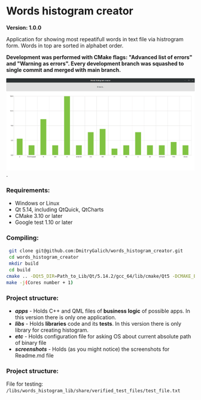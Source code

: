 # Words histogram creator

**Version: 1.0.0**

Application for showing most repeatifull words in text file via histrogram form. Words in top are sorted in alphabet order.

**Development was performed with CMake flags: "Advanced list of errors" and "Warning as errors". Every development branch was squashed to single commit and merged with main branch.**

 ![Histogram](<screenshots/histogram.png>).

### Requirements:
- Windows or Linux
- Qt 5.14, including QtQuick, QtCharts
- CMake 3.10 or later
- Google test 1.10 or later

### Compiling:
```bash
 git clone git@github.com:DmitryGalich/words_histogram_creator.git
 cd words_histogram_creator
 mkdir build
 cd build
cmake .. -DQt5_DIR=Path_to_Lib/Qt/5.14.2/gcc_64/lib/cmake/Qt5 -DCMAKE_BUILD_TYPE=Debug
make -j(Cores number + 1)

```
### Project structure:
- ***apps*** - Holds C++ and QML files of **business logic** of possible apps. In this version there is only one application. 
- ***libs*** - Holds **libraries** code and its **tests**. In this version there is only library for creating histogram.
- ***etc*** - Holds configuration file for asking OS about current absolute path of binary file
- ***screenshots*** - Holds (as you might notice) the screenshots for Readme.md file

### Project structure:
File for testing: ```/libs/words_histogram_lib/share/verified_test_files/test_file.txt```
